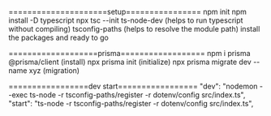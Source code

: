 =====================setup================
npm init
npm install -D typescript
npx tsc --init
ts-node-dev (helps to run typescript without compiling)
tsconfig-paths (helps to resolve the module path)
install the packages
and ready to go

===================prisma==================
npm i prisma @prisma/client (install)
npx prisma init (initialize)
npx prisma migrate dev --name xyz (migration)

=================dev start=================
"dev": "nodemon --exec ts-node -r tsconfig-paths/register -r dotenv/config src/index.ts",
"start": "ts-node -r tsconfig-paths/register -r dotenv/config src/index.ts",
